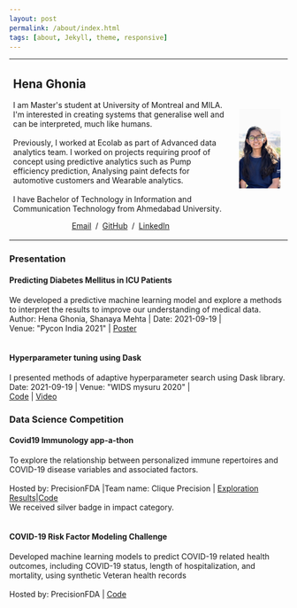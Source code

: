 ```yaml
---
layout: post
permalink: /about/index.html
tags: [about, Jekyll, theme, responsive]
---
```

<table>
<tr>
<td>
<h2>
  Hena Ghonia
</h2>
<p>I am Master's student at University of Montreal and MILA. I'm interested in creating systems that generalise well and can be interpreted, much like humans.
<br>
<br>
Previously, I worked at Ecolab as part of Advanced data analytics team. I worked on projects requiring proof of concept using predictive analytics such as Pump efficiency prediction, Analysing paint defects for automotive customers and Wearable analytics.
<br><br>
I have Bachelor of Technology in Information and Communication Technology from Ahmedabad University.
</p>
<p style="text-align:center">
  <a href="mailto:henaghonia2015@gmail.com">Email</a> &nbsp;/&nbsp;
  <a href="https://github.com/Hstellar">GitHub</a> &nbsp;/&nbsp;
  <!-- <a href="https://scholar.google.com/citations?user=0IWgVz4AAAAJ">Google Scholar</a> &nbsp;/&nbsp; -->
  <a href="https://www.linkedin.com/in/hena-ghonia-0876aa129/"> LinkedIn </a>
</p>
</td>
<td style="padding:2.5%;width:20%;max-width:40%">
<img style="max-width:100%" alt="profile photo" src="/images/profile.jpeg">
</td>
</tr>
</table>

<h3>Presentation<br></h3>

<h4>Predicting Diabetes Mellitus in ICU Patients</h4>
<p>
We developed a predictive machine learning model and explore a methods to interpret the results to improve our understanding of  medical data.<br>
Author: Hena Ghonia, Shanaya Mehta | Date: 2021-09-19 |
<br> Venue: "Pycon India 2021" | <a href="/pdfs/Poster_PyconIndia_2021.pdf">Poster</a> <br> <br>
</p>
<h4>Hyperparameter tuning using Dask</h4>
  <p>
    I presented methods of adaptive hyperparameter search using Dask library.<br>
   Date: 2021-09-19 | Venue: "WIDS mysuru 2020" | <br> <a href="https://github.com/Hstellar/wids_mysuru_2020">Code</a> | <a href="https://www.youtube.com/watch?v=eE30Z2ZfTic&t=10089s">Video</a>
  </p>

<h3>Data Science Competition<br></h3>
<h4>Covid19 Immunology app-a-thon</h4>
<p>
To explore the relationship between personalized immune repertoires and COVID-19 disease variables and associated factors.<br>
<br> Hosted by: PrecisionFDA |Team name: Clique Precision | <a href="https://share.streamlit.io/hstellar/covid_immunology_appathon_streamlit/main/appathon.py">Exploration Results</a>|<a href="https://github.com/Interestship2-0/COVID19-Immunology-App-a-thon">Code</a> <br>
We received silver badge in impact category. <a href="https://precision.fda.gov/challenges/12/results"></a><br><br>
</p>
<h4>COVID-19 Risk Factor Modeling Challenge<br></h4>
<p>
 Developed machine learning models to predict COVID-19 related health outcomes, including COVID-19 status, length of hospitalization, and mortality, using synthetic Veteran health records<br>
<br> Hosted by: PrecisionFDA |
<a href="https://github.com/Ecolab-UMN-DS4C-Challenge/precisionFDA">Code</a>
</p>





